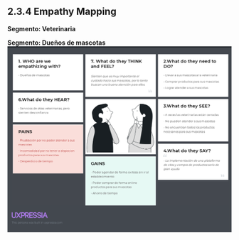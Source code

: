 ## 2.3.4 Empathy Mapping

**Segmento: Veterinaria**

**Segmento: Dueños de mascotas**
![texto_alternativo](../img_strat/EmpathyDuenio.png)